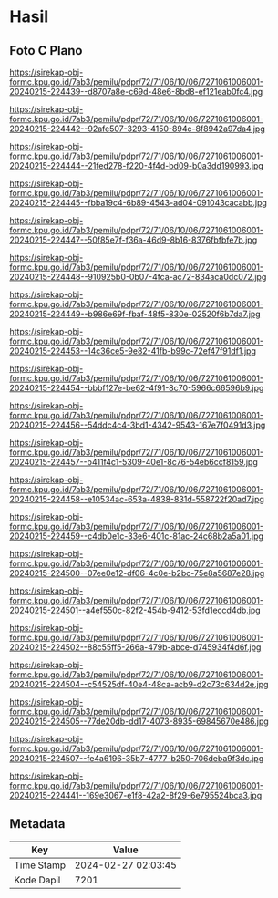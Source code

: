 # Hasil

## Foto C Plano

https://sirekap-obj-formc.kpu.go.id/7ab3/pemilu/pdpr/72/71/06/10/06/7271061006001-20240215-224439--d8707a8e-c69d-48e6-8bd8-ef121eab0fc4.jpg

https://sirekap-obj-formc.kpu.go.id/7ab3/pemilu/pdpr/72/71/06/10/06/7271061006001-20240215-224442--92afe507-3293-4150-894c-8f8942a97da4.jpg

https://sirekap-obj-formc.kpu.go.id/7ab3/pemilu/pdpr/72/71/06/10/06/7271061006001-20240215-224444--21fed278-f220-4f4d-bd09-b0a3dd190993.jpg

https://sirekap-obj-formc.kpu.go.id/7ab3/pemilu/pdpr/72/71/06/10/06/7271061006001-20240215-224445--fbba19c4-6b89-4543-ad04-091043cacabb.jpg

https://sirekap-obj-formc.kpu.go.id/7ab3/pemilu/pdpr/72/71/06/10/06/7271061006001-20240215-224447--50f85e7f-f36a-46d9-8b16-8376fbfbfe7b.jpg

https://sirekap-obj-formc.kpu.go.id/7ab3/pemilu/pdpr/72/71/06/10/06/7271061006001-20240215-224448--910925b0-0b07-4fca-ac72-834aca0dc072.jpg

https://sirekap-obj-formc.kpu.go.id/7ab3/pemilu/pdpr/72/71/06/10/06/7271061006001-20240215-224449--b986e69f-fbaf-48f5-830e-02520f6b7da7.jpg

https://sirekap-obj-formc.kpu.go.id/7ab3/pemilu/pdpr/72/71/06/10/06/7271061006001-20240215-224453--14c36ce5-9e82-41fb-b99c-72ef47f91df1.jpg

https://sirekap-obj-formc.kpu.go.id/7ab3/pemilu/pdpr/72/71/06/10/06/7271061006001-20240215-224454--bbbf127e-be62-4f91-8c70-5966c66596b9.jpg

https://sirekap-obj-formc.kpu.go.id/7ab3/pemilu/pdpr/72/71/06/10/06/7271061006001-20240215-224456--54ddc4c4-3bd1-4342-9543-167e7f0491d3.jpg

https://sirekap-obj-formc.kpu.go.id/7ab3/pemilu/pdpr/72/71/06/10/06/7271061006001-20240215-224457--b411f4c1-5309-40e1-8c76-54eb6ccf8159.jpg

https://sirekap-obj-formc.kpu.go.id/7ab3/pemilu/pdpr/72/71/06/10/06/7271061006001-20240215-224458--e10534ac-653a-4838-831d-558722f20ad7.jpg

https://sirekap-obj-formc.kpu.go.id/7ab3/pemilu/pdpr/72/71/06/10/06/7271061006001-20240215-224459--c4db0e1c-33e6-401c-81ac-24c68b2a5a01.jpg

https://sirekap-obj-formc.kpu.go.id/7ab3/pemilu/pdpr/72/71/06/10/06/7271061006001-20240215-224500--07ee0e12-df06-4c0e-b2bc-75e8a5687e28.jpg

https://sirekap-obj-formc.kpu.go.id/7ab3/pemilu/pdpr/72/71/06/10/06/7271061006001-20240215-224501--a4ef550c-82f2-454b-9412-53fd1eccd4db.jpg

https://sirekap-obj-formc.kpu.go.id/7ab3/pemilu/pdpr/72/71/06/10/06/7271061006001-20240215-224502--88c55ff5-266a-479b-abce-d745934f4d6f.jpg

https://sirekap-obj-formc.kpu.go.id/7ab3/pemilu/pdpr/72/71/06/10/06/7271061006001-20240215-224504--c54525df-40e4-48ca-acb9-d2c73c634d2e.jpg

https://sirekap-obj-formc.kpu.go.id/7ab3/pemilu/pdpr/72/71/06/10/06/7271061006001-20240215-224505--77de20db-dd17-4073-8935-69845670e486.jpg

https://sirekap-obj-formc.kpu.go.id/7ab3/pemilu/pdpr/72/71/06/10/06/7271061006001-20240215-224507--fe4a6196-35b7-4777-b250-706deba9f3dc.jpg

https://sirekap-obj-formc.kpu.go.id/7ab3/pemilu/pdpr/72/71/06/10/06/7271061006001-20240215-224441--169e3067-e1f8-42a2-8f29-6e795524bca3.jpg


## Metadata

| Key        | Value               |
| ---------- | ------------------- |
| Time Stamp | 2024-02-27 02:03:45 |
| Kode Dapil | 7201                |



